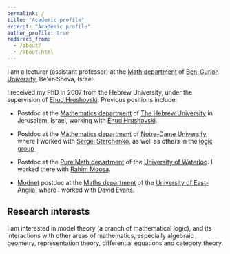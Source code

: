 ```yaml
---
permalink: /
title: "Academic profile"
excerpt: "Academic profile"
author_profile: true
redirect_from: 
  - /about/
  - /about.html
---
```

I am a lecturer (assistant professor) at the [Math 
department](https://www.math.bgu.ac.il) of [Ben-Gurion 
University](https://www.bgu.ac.il), Be'er-Sheva, Israel.

I received my PhD in 2007 from the Hebrew University, under the supervision 
of [Ehud Hrushovski](http://www.ma.huji.ac.il/~ehud/). Previous positions 
include:

- Postdoc at the [Mathematics department](http://math.huji.ac.il) 
  of [The Hebrew University](http://www.huji.ac.il) in Jerusalem, Israel, 
  working with [Ehud Hrushovski](http://www.ma.huji.ac.il/~ehud/).

- Postdoc at the [Mathematics department](https://math.nd.edu) 
  of [Notre-Dame University](https://www.nd.edu), where I worked with [Sergei 
  Starchenko](https://www.nd.edu/~sstarche), as well as others in the [logic 
  group](https://math.nd.edu/research/research-groups-in-mathematics/logic)

- Postdoc at the [Pure Math 
  department](http://www.math.uwaterloo.ca/PM_Dept/) of the [University of 
  Waterloo](http://uwaterloo.ca). I worked there with [Rahim 
  Moosa](http://www.math.uwaterloo.ca/~rmoosa).

- [Modnet](http://www.logique.jussieu.fr/modnet/Home/) postdoc at the 
[Maths department](http://www.mth.uea.ac.uk) of the [University of 
East-Anglia](http://www.uea.ac.uk), where I worked with [David 
Evans](http://www.mth.uea.ac.uk/~h120).


## Research interests
I am interested in model theory (a branch of mathematical logic), and its 
interactions with other areas of mathematics, especially algebraic geometry, 
representation theory, differential equations and category theory.

